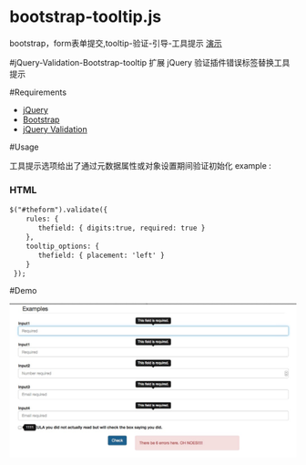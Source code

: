 # bootstrap-tooltip.js
bootstrap，form表单提交,tooltip-验证-引导-工具提示
[演示](http://xurui3762791.github.io/bootstrap-tooltip.js/)

#jQuery-Validation-Bootstrap-tooltip
扩展 jQuery 验证插件错误标签替换工具提示

#Requirements

- [jQuery](http://jquery.com/)
- [Bootstrap](http://v3.bootcss.com/)
- [jQuery Validation](http://jqueryvalidation.org/)


#Usage

工具提示选项给出了通过元数据属性或对象设置期间验证初始化
example :
### HTML

    $("#theform").validate({
        rules: {
           thefield: { digits:true, required: true }
        },
        tooltip_options: {
           thefield: { placement: 'left' }
        }
     });

#Demo


![Demo](demopictures.png)
